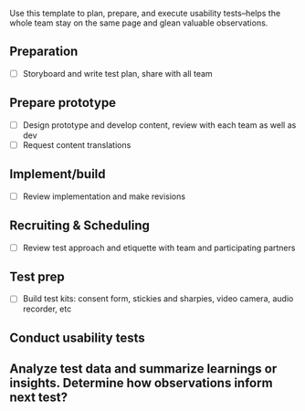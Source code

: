 Use this template to plan, prepare, and execute usability tests–helps the whole team stay on the same page and glean valuable observations.

## Preparation
- [ ] Storyboard and write test plan, share with all team

## Prepare prototype
- [ ] Design prototype and develop content, review with each team as well as dev
- [ ] Request content translations

## Implement/build
- [ ] Review implementation and make revisions

## Recruiting & Scheduling
- [ ] Review test approach and etiquette with team and participating partners

## Test prep
- [ ] Build test kits: consent form, stickies and sharpies, video camera, audio recorder, etc

## Conduct usability tests

## Analyze test data and summarize learnings or insights. Determine how observations inform next test?
